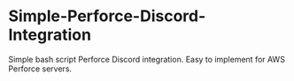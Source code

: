 # Simple-Perforce-Discord-Integration
Simple bash script Perforce Discord integration. Easy to implement for AWS Perforce servers. 
